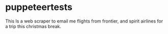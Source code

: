 # puppeteertests
This Is a web scraper to email me flights from frontier, and spirit airlines for a trip this christmas break.
